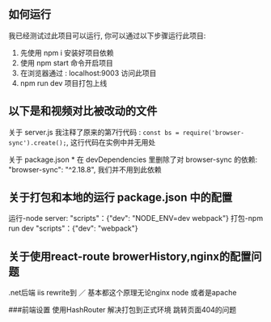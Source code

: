 ## 如何运行

我已经测试过此项目可以运行, 你可以通过以下步骤运行此项目:

1. 先使用 npm i 安装好项目依赖
2. 使用 npm start 命令开启项目
3. 在浏览器通过 : localhost:9003 访问此项目
4. npm run dev 项目打包上线

## 以下是和视频对比被改动的文件

关于 server.js
    我注释了原来的第7行代码 : `const bs = require('browser-sync').create();`, 这行代码在实例中并无用处

关于 package.json
    * 在 devDependencies 里删除了对 browser-sync 的依赖: "browser-sync": "^2.18.8",
    我们并不用到此依赖

## 关于打包和本地的运行   package.json 中的配置
运行-node server:   "scripts"：{"dev": "NODE_ENV=dev webpack"} 
打包-npm run dev    "scripts"：{"dev": "webpack"} 

## 关于使用react-route browerHistory,nginx的配置问题
.net后端 iis rewrite到 ／ 基本都这个原理无论nginx node 或者是apache


###前端设置 使用HashRouter   解决打包到正式环境 跳转页面404的问题

